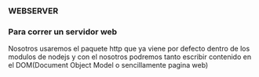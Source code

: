 ### WEBSERVER

### Para correr un servidor web

Nosotros usaremos el paquete http que ya viene por defecto dentro de los modulos de nodejs y con el nosotros podremos tanto escribir contenido en el DOM(Document Object Model o sencillamente pagina web)